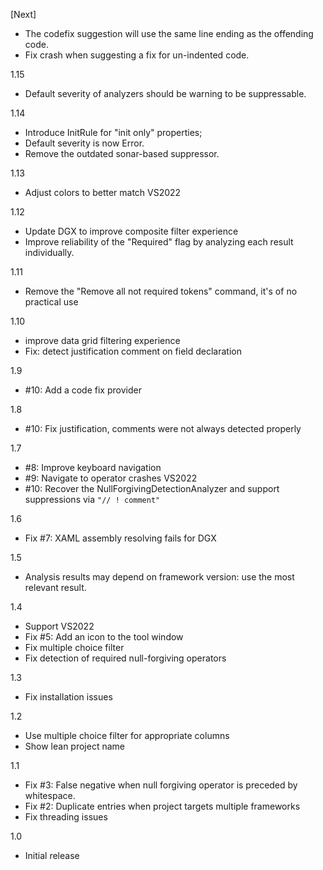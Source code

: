 [Next]
- The codefix suggestion will use the same line ending as the offending code.
- Fix crash when suggesting a fix for un-indented code.

1.15
- Default severity of analyzers should be warning to be suppressable.

1.14
- Introduce InitRule for "init only" properties; 
- Default severity is now Error.
- Remove the outdated sonar-based suppressor.

1.13
- Adjust colors to better match VS2022

1.12
- Update DGX to improve composite filter experience
- Improve reliability of the "Required" flag by analyzing each result individually.

1.11
- Remove the "Remove all not required tokens" command, it's of no practical use 

1.10
- improve data grid filtering experience
- Fix: detect justification comment on field declaration

1.9
- #10: Add a code fix provider

1.8
- #10: Fix justification, comments were not always detected properly

1.7
- #8: Improve keyboard navigation
- #9: Navigate to operator crashes VS2022
- #10: Recover the NullForgivingDetectionAnalyzer and support suppressions via `"// ! comment"`

1.6
- Fix #7: XAML assembly resolving fails for DGX

1.5
- Analysis results may depend on framework version: use the most relevant result.

1.4
- Support VS2022
- Fix #5: Add an icon to the tool window
- Fix multiple choice filter
- Fix detection of required null-forgiving operators

1.3
- Fix installation issues

1.2
- Use multiple choice filter for appropriate columns
- Show lean project name

1.1
- Fix #3: False negative when null forgiving operator is preceded by whitespace.
- Fix #2: Duplicate entries when project targets multiple frameworks
- Fix threading issues

1.0
- Initial release